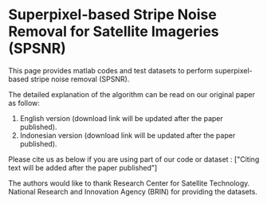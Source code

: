 # Superpixel-based Stripe Noise Removal for Satellite Imageries (SPSNR)

This page provides matlab codes and test datasets to perform superpixel-based stripe noise removal (SPSNR).

The detailed explanation of the algorithm can be read on our original paper as follow:
1. English version (download link will be updated after the paper published).
2. Indonesian version (download link will be updated after the paper published).

Please cite us as below if you are using part of our code or dataset :
["Citing text will be added after the paper published"]

The authors would like to thank Research Center for Satellite Technology. National Research and Innovation Agency (BRIN) for providing the datasets.
